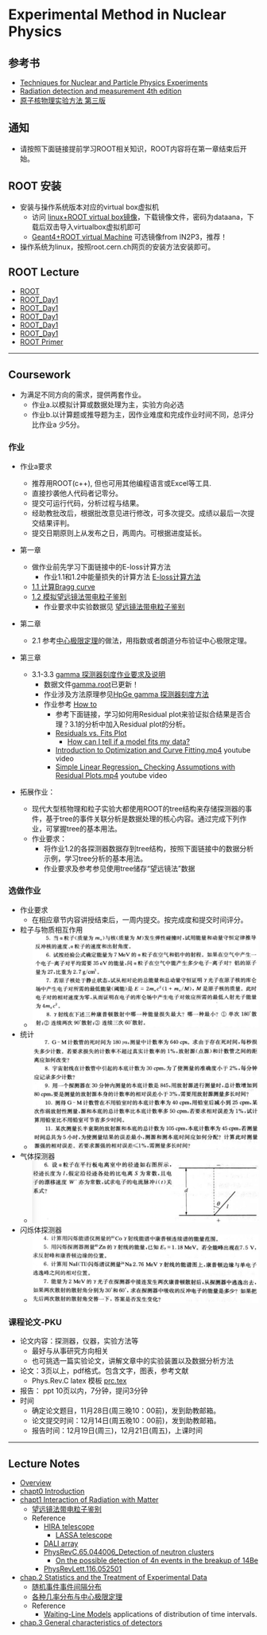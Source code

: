 # Experimental Method in Nuclear Physics 

## 参考书
 * [Techniques for Nuclear and Particle Physics Experiments](https://link.springer.com/book/10.1007%2F978-3-642-57920-2)
 * [Radiation detection and measurement 4th edition](https://www.amazon.com/dp/0470131489/ref=rdr_ext_tmb)
 * [原子核物理实验方法 第三版](https://book.douban.com/subject/4322141)

## 通知
 * 请按照下面链接提前学习ROOT相关知识，ROOT内容将在第一章结束后开始。
## ROOT 安装
 * 安装与操作系统版本对应的virtual box虚拟机
    - 访问 [linux+ROOT virtual box镜像](https://pkuenp.quickconnect.cn/d/s/509132606843953153/gnOF_Y4_Q13MvT-ajMjsqxGZf9TPOdjf-DLtAuHr2EAc_)，下载镜像文件，密码为dataana，下载后双击导入virtualbox虚拟机即可
    - [Geant4+ROOT virtual Machine](http://geant4.in2p3.fr/spip.php?rubrique8&lang=en) 可选镜像from IN2P3，推荐！
 * 操作系统为linux，按照root.cern.ch网页的安装方法安装即可。
 
## ROOT Lecture

 * [ROOT](http://root.cern.ch)
 * [ROOT_Day1](http://hadron.physics.fsu.edu/~skpark/document/ROOT/root_beginers/ROOT_for_beginners_Day1.pdf)
 * [ROOT_Day1](http://hadron.physics.fsu.edu/~skpark/document/ROOT/root_beginers/ROOT_for_beginners_Day2.pdf)
 * [ROOT_Day1](http://hadron.physics.fsu.edu/~skpark/document/ROOT/root_beginers/ROOT_for_beginners_Day3.pdf)
 * [ROOT_Day1](http://hadron.physics.fsu.edu/~skpark/document/ROOT/root_beginers/ROOT_for_beginners_Day4.pdf)
 * [ROOT_Day1](http://hadron.physics.fsu.edu/~skpark/document/ROOT/root_beginers/ROOT_for_beginners_Day5.pdf)
 * [ROOT Primer](https://d35c7d8c.web.cern.ch/sites/d35c7d8c.web.cern.ch/files/ROOT5Primer.pdf)
    
----
## Coursework 
* 为满足不同方向的需求，提供两套作业。
    - 作业a.以模拟计算或数据处理为主，实验方向必选
    - 作业b.以计算题或推导题为主，因作业难度和完成作业时间不同，总评分比作业a 少5分。
### 作业
* 作业a要求
    - 推荐用ROOT(c++), 但也可用其他编程语言或Excel等工具.
    - 直接抄袭他人代码者记零分。
    - 提交可运行代码，分析过程与结果。
    - 经助教批改后，根据批改意见进行修改，可多次提交。成绩以最后一次提交结果评判。
    - 提交日期原则上从发布之日，两周内。可根据进度延长。
  
* 第一章
  * 做作业前先学习下面链接中的E-loss计算方法
     - 作业1.1和1.2中能量损失的计算方法 [E-loss计算方法](https://nbviewer.jupyter.org/github/pkunucexp/experimental-methods/blob/master/chapt1/elosscalc/eloss%20calculation.ipynb)
  * [1.1 计算Bragg curve](https://nbviewer.jupyter.org/github/pkunucexp/experimental-methods/blob/master/chapt1/coursework1.1/coursework%201.1%20bragg%20curve.ipynb)
  * [1.2 模拟望远镜法带电粒子鉴别](https://nbviewer.jupyter.org/github/pkunucexp/experimental-methods/blob/master/chapt1/coursework1.2/coursework%201.2%20telescope.ipynb)  
     - 作业要求中实验数据见 [望远镜法带电粒子鉴别](https://nbviewer.jupyter.org/github/pkunucexp/experimental-methods/blob/master/chapt1/telescope/telescope%20PID.ipynb)
 * 第二章
   * 2.1 参考[中心极限定理](https://nbviewer.jupyter.org/github/pkuNucExp/experimental-methods/blob/master/chapt2/centerlimit.ipynb)的做法，用指数或者朗道分布验证中心极限定理。
 * 第三章
   * 3.1-3.3 [gamma 探测器刻度作业要求及说明](https://nbviewer.jupyter.org/github/pkunucexp/experimental-methods/blob/master/chapt3/gammacal/coursework3.1/coursework%203.1%20gamma%20calibration.ipynb)
     * 数据文件[gamma.root](gamma.root)已更新！
     * 作业涉及方法原理参见[HpGe gamma 探测器刻度方法](https://nbviewer.jupyter.org/github/pkuNucExp/experimental-methods/blob/master/chapt3/gammacal/coursework3.1/3.1%20gamma%20calibration.ipynb)
     * 作业参考 [How to](https://nbviewer.jupyter.org/github/pkuNucexp/experimental-methods/blob/master/chapt3/gammacal/coursework3.1/3.1%20how%20to.ipynb)
        - 参考下面链接，学习如何用Residual plot来验证拟合结果是否合理？3.1的分析中加入Residual plot的分析。
        - [Residuals vs. Fits Plot](https://onlinecourses.science.psu.edu/stat501/node/277/)
            - [How can I tell if a model fits my data?](https://www.itl.nist.gov/div898/handbook/pmd/section4/pmd44.htm#resdef)
        - [Introduction to Optimization and Curve Fitting.mp4]() youtube video
        - [Simple Linear Regression_ Checking Assumptions with Residual Plots.mp4]() youtube video
  * 拓展作业：   
    - 现代大型核物理和粒子实验大都使用ROOT的tree结构来存储探测器的事件，基于tree的事件关联分析是数据处理的核心内容。通过完成下列作业，可掌握tree的基本用法。
    - 作业要求：
        - 将作业1.2的各探测器数据存到tree结构，按照下面链接中的数据分析示例，学习tree分析的基本用法。
        - 作业要求及参考参见使用tree储存“望远镜法”数据
### 选做作业
* 作业要求
    - 在相应章节内容讲授结束后，一周内提交。按完成度和提交时间评分。
* 粒子与物质相互作用
  - ![](chapt1.png)
* 统计
  - ![](chapt2.png)
* 气体探测器
  - ![](chapt4.png)
* 闪烁体探测器
  - ![](chapt5.png)
  
### 课程论文-PKU
- 论文内容：探测器，仪器，实验方法等
    - 最好与从事研究方向相关
    - 也可挑选一篇实验论文，讲解文章中的实验装置以及数据分析方法
- 论文：3页以上，pdf格式。包含文字，图表，参考文献
    - Phys.Rev.C latex 模板 [prc.tex](prc.tex)
- 报告： ppt 10页以内，7分钟，提问3分钟
- 时间
    - 确定论文题目，11月28日(周三晚10：00前)，发到助教邮箱。
    - 论文提交时间：12月14日(周五晚10：00前)，发到助教邮箱。
    - 报告时间：12月19日(周三)，12月21日(周五)，上课时间
----
##  Lecture Notes
  * [Overview](http://222.29.111.2:8888/data/Overview.pdf)
  * [chapt0 Introduction](http://222.29.111.2:8888/data/chapt0%20Introduction.pdf)
  * [chapt1 Interaction of Radiation with Matter](http://222.29.111.2:8888/data/chapt1%20Interaction%20of%20Radiation%20with%20Matter.pdf)
    * [望远镜法带电粒子鉴别](https://nbviewer.jupyter.org/github/pkunucexp/experimental-methods/blob/master/chapt1/telescope/telescope%20PID.ipynb)
    * Reference
      * [HIRA telescope](http://222.29.111.2:8888/data/HIRA%20telescope.pdf)
        * [LASSA telescope](http://222.29.111.2:8888/data/LASSA%20telescope.pdf)
      * [DALI array](http://222.29.111.2:8888/data/Extz2t-DALI%20array.pdf)
      * [PhysRevC.65.044006_Detection of neutron clusters](http://222.29.111.2:8888/data/PhysRevC.65.044006_Detection%20of%20neutron%20clusters.pdf)
        * [On the possible detection of 4n events in the breakup of 14Be](http://222.29.111.2:8888/data/On%20the%20possible%20detection%20of%204n%20events%20in%20the%20breakup%20of%2014Be.pdf)
      * [PhysRevLett.116.052501](http://222.29.111.2:8888/data/PhysRevLett.116.052501.pdf)
  * [chap.2 Statistics and the Treatment of Experimental Data](http://222.29.111.2:8888/data/chap.2%20Statistics%20and%20the%20Treatment%20of%20Experimental%20Data.pdf)
    * [随机事件事件间隔分布](https://nbviewer.jupyter.org/github/PkuNucExp/experimental-methods/blob/master/chapt2/ramdom%20timings.ipynb)
    * [各种几率分布与中心极限定理](https://nbviewer.jupyter.org/github/PkuNucExp/experimental-methods/blob/master/chapt2/centerlimit.ipynb)
    * Reference
        * [Waiting-Line Models](http://222.29.111.2:8888/data/Waiting-Line%20Models.pdf) applications of distribution of time intervals.
  * [chap.3 General characteristics of detectors](http://222.29.111.2:8888/data/chap.3%20General%20characteristics%20of%20detectors.pdf)

